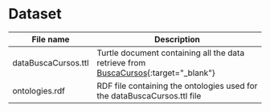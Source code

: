 # Dataset

| File name | Description |
| ----------------- | ---------------------------------------------------- |
| dataBuscaCursos.ttl | Turtle document containing all the data retrieve from [BuscaCursos](http://buscacursos.uc.cl){:target="_blank"} |
| ontologies.rdf | RDF file containing the ontologies used for the dataBuscaCursos.ttl file |
